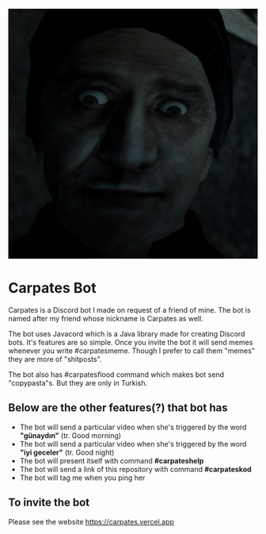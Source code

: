 <p align="center">
  <img src="https://github.com/tbedirhanacar/carpates-bot-web/blob/main/pfp.png"/>
</p>

# **Carpates Bot**
Carpates is a Discord bot I made on request of a friend of mine. The bot is named after my friend whose nickname is Carpates as well.

The bot uses Javacord which is a Java library made for creating Discord bots. It's features are so simple. Once you invite the bot it will send memes whenever you write #carpatesmeme. Though I prefer to call them "memes" they are more of "shitposts".

The bot also has #carpatesflood command which makes bot send "copypasta"s. But they are only in Turkish.

## Below are the other features(?) that bot has

* The bot will send a particular video when she's triggered by the word **"günaydın"** (tr. Good morning)
* The bot will send a particular video when she's triggered by the word **"iyi geceler"** (tr. Good night)
* The bot will present itself with command **#carpateshelp**
* The bot will send a link of this repository with command **#carpateskod**
* The bot will tag me when you ping her

## To invite the bot
Please see the website https://carpates.vercel.app



